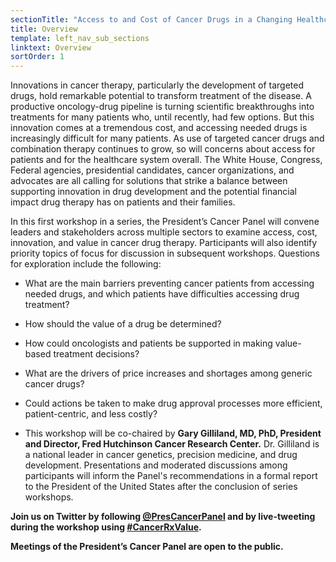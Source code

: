 ```yaml
---
sectionTitle: "Access to and Cost of Cancer Drugs in a Changing Healthcare Landscape"
title: Overview
template: left_nav_sub_sections
linktext: Overview
sortOrder: 1
---
```

Innovations in cancer therapy, particularly the development of targeted drugs, hold remarkable potential to transform treatment of the disease. A productive oncology-drug pipeline is turning scientific breakthroughs into treatments for many patients who, until recently, had few options. But this innovation comes at a tremendous cost, and accessing needed drugs is increasingly difficult for many patients. As use of targeted cancer drugs and combination therapy continues to grow, so will concerns about access for patients and for the healthcare system overall. The White House, Congress, Federal agencies, presidential candidates, cancer organizations, and advocates are all calling for solutions that strike a balance between supporting innovation in drug development and the potential financial impact drug therapy has on patients and their families.

In this first workshop in a series, the President’s Cancer Panel will convene leaders and stakeholders across multiple sectors to examine access, cost, innovation, and value in cancer drug therapy. Participants will also identify priority topics of focus for discussion in subsequent workshops. Questions for exploration include the following:

- What are the main barriers preventing cancer patients from accessing needed drugs, and which patients have difficulties accessing drug treatment?
- How should the value of a drug be determined?
- How could oncologists and patients be supported in making value-based treatment decisions?
- What are the drivers of price increases and shortages among generic cancer drugs?
- Could actions be taken to make drug approval processes more efficient, patient-centric, and less costly?

- This workshop will be co-chaired by **Gary Gilliland, MD, PhD, President and Director, Fred Hutchinson Cancer Research Center.** Dr. Gilliland is a national leader in cancer genetics, precision medicine, and drug development. Presentations and moderated discussions among participants will inform the Panel's recommendations in a formal report to the President of the United States after the conclusion of series workshops.

**Join us on Twitter by following [@PresCancerPanel](https://twitter.com/PresCancerPanel) and by live-tweeting during the workshop using [#CancerRxValue](https://twitter.com/hashtag/cancerrxvalue).**

**Meetings of the President’s Cancer Panel are open to the public.**
